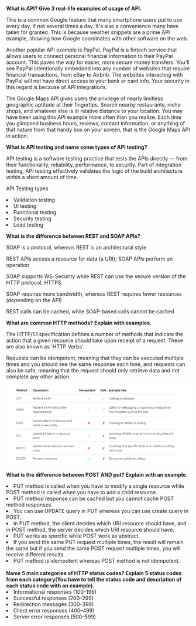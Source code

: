 <b>  What is API? Give 3 real-life examples of usage of API. </b>

<p>This is a common Google feature that many smartphone users put to use every day, if not several times a day. It's also a convenience many have taken for granted. This is because weather snippets are a prime API example, showing how Google coordinates with other software on the web.</p>

<p>Another popular API example is PayPal. PayPal is a fintech service that allows users to connect personal financial information to their PayPal account. This paves the way for easier, more secure money transfers. You'll see PayPal intentionally embedded into any number of websites that require financial transactions, from eBay to Airbnb. The websites interacting with PayPal will not have direct access to your bank or card info. Your security in this regard is because of API integrations.</p>

<p>The Google Maps API gives users the privilege of nearly limitless geographic aptitude at their fingertips. Search nearby restaurants, niche shops, and whatever else is in relative distance to your location. You may have been using this API example more often than you realize. Each time you glimpsed business hours, reviews, contact information, or anything of that nature from that handy box on your screen, that is the Google Maps API in action.</p>

<b>What is API testing and name some types of API testing?</b>

<p>API testing is a software testing practice that tests the APIs directly — from their functionality, reliability, performance, to security. Part of integration testing, API testing effectively validates the logic of the build architecture within a short amount of time.</p>

<p> API Testing types<p>
<li> Validation testing </li>
<li> UI testing </li>
<li> Functional testing </li>
<li> Security testing </li>
<li> Load testing </li>

<b> What is the difference between REST and SOAP APIs? </b>

<p> SOAP is a protocol, whereas REST is an architectural style </p>
<p> REST APIs access a resource for data (a URI); SOAP APIs perform an operation </p>
<p> SOAP supports WS-Security while REST can use the secure version of the HTTP protocol, HTTPS. </p>
<p> SOAP requires more bandwidth, whereas REST requires fewer resources (depending on the API) </p>
<p> REST calls can be cached, while SOAP-based calls cannot be cached </p>

<b> What are common HTTP methods? Explain with examples. </b>

<p> The HTTP/1.1 specification defines a number of methods that indicate the action that a given resource should take upon receipt of a request. These are also known as 'HTTP Verbs'. 

Requests can be idempotent, meaning that they can be executed multiple times and you should see the same response each time, and requests can also be safe, meaning that the request should only retrieve data and not complete any other action.</p>

![image-http.png](image-http.png)


<b> What is the difference between POST AND put? Explain with an example. </b> 

<li> PUT method is called when you have to modify a single resource while POST method is called when you have to add a child resource.</li>
<li> PUT method response can be cached but you cannot cache POST method responses.</li>
<li> You can use UPDATE query in PUT whereas you can use create query in POST.</li>
<li> In PUT method, the client decides which URI resource should have, and in POST method, the server decides which URI resource should have.</li>
<li> PUT works as specific while POST work as abstract.</li>
<li> If you send the same PUT request multiple times, the result will remain the same but if you send the same POST request multiple times, you will receive different results.</li>
<li> PUT method is idempotent whereas POST method is not idempotent.</li>

<br>
<b> Name 5 main categories of HTTP status codes? Explain 5 status codes from each category(You have to tell the status code and description of each status code with an example). </b>

<li> Informational responses (100–199)</li>
<li> Successful responses (200–299)</li>
<li> Redirection messages (300–399)</li>
<li> Client error responses (400–499)</li>
<li> Server error responses (500–599)</li>

